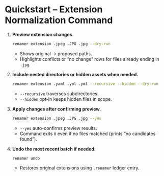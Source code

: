 # Quickstart – Extension Normalization Command

1. **Preview extension changes.**
   ```bash
   renamer extension .jpeg .JPG .jpg --dry-run
   ```
   - Shows original → proposed paths.
   - Highlights conflicts or “no change” rows for files already ending in `.jpg`.

2. **Include nested directories or hidden assets when needed.**
   ```bash
   renamer extension .yaml .yml .yml --recursive --hidden --dry-run
   ```
   - `--recursive` traverses subdirectories.
   - `--hidden` opt-in keeps hidden files in scope.

3. **Apply changes after confirming preview.**
   ```bash
   renamer extension .jpeg .JPG .jpg --yes
   ```
   - `--yes` auto-confirms preview results.
   - Command exits `0` even if no files matched (prints “no candidates found”).

4. **Undo the most recent batch if needed.**
   ```bash
   renamer undo
   ```
   - Restores original extensions using `.renamer` ledger entry.

